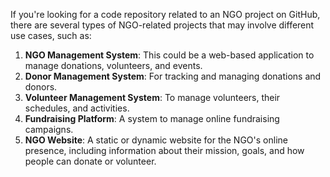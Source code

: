If you're looking for a code repository related to an NGO project on GitHub, there are several types of NGO-related projects that may involve different use cases, such as:

1. **NGO Management System**: This could be a web-based application to manage donations, volunteers, and events.
2. **Donor Management System**: For tracking and managing donations and donors.
3. **Volunteer Management System**: To manage volunteers, their schedules, and activities.
4. **Fundraising Platform**: A system to manage online fundraising campaigns.
5. **NGO Website**: A static or dynamic website for the NGO's online presence, including information about their mission, goals, and how people can donate or volunteer.

